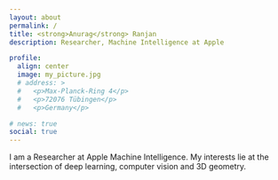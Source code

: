 ```yaml
---
layout: about
permalink: /
title: <strong>Anurag</strong> Ranjan
description: Researcher, Machine Intelligence at Apple

profile:
  align: center
  image: my_picture.jpg
  # address: >
  #   <p>Max-Planck-Ring 4</p>
  #   <p>72076 Tübingen</p>
  #   <p>Germany</p>

# news: true
social: true
---
```


I am a Researcher at Apple Machine Intelligence. My interests lie at the intersection of deep learning, computer vision and 3D geometry.
<!-- Some of my specialisations include – self-supervised learning, representation learning for 3D, adversarial attacks and robustness, faces, speech, clothing, optical flow, depth and learning from synthetic data. -->
